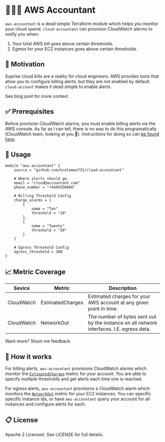 # 👨‍💼🧮 AWS Accountant 

`aws-accountant` is a dead simple Terraform module which helps you monitor your cloud spend. `cloud-accountant` can provision CloudWatch alarms to notify you when:

1. Your total AWS bill goes above certain thresholds.
2. Egress for your EC2 instances goes above certain thresholds. 

## 💪 Motivation

Suprise cloud bills are a reality for cloud engineers. AWS provides tools that allow you to configure billing alerts, but they are not enabled by default. `cloud-account` makes it dead simple to enable alerts. 

See blog post for more context. 

## ✅ Prerequisites 

Before provision CloudWatch alarms, you must enable billing alerts via the AWS console. As far as I can tell, there is no way to do this programatically (CloudWatch team, looking at you 👀). Instructions for doing so can [be found here](https://docs.aws.amazon.com/AmazonCloudWatch/latest/monitoring/monitor_estimated_charges_with_cloudwatch.html#turning_on_billing_metrics).

## 🎉 Usage 

```hcl
module "aws-accountant" {
    source = "github.com/kcoleman731/cloud-accountant"

    # Where alerts should go.
    email = "cloud@accountant.com"
    phone_number = "+4445556666"

    # Billing Threshold Config
    charge_alarms = [
        {
            name = "Ten"
            threshold = "10"
        },
        {
            name = "Twenty"
            threshold = "20"
        }
    ]

    # Egress Threshold Config
    egress_threshold = 300
}
```

## 📈 Metric Coverage 

| Sevice        | Metric            | Description                                                                               |
|---------------|-------------------|-------------------------------------------------------------------------------------------|
| CloudWatch    | EstimatedCharges  | Estimated charges for your AWS account at any given point in time.
| CloudWatch    | NetworkOut        | The number of bytes sent out by the instance on all network interfaces. I.E. egress data. |

Want more? Shoot me feedback.

## 💼 How it works

For billing alerts, `aws-accountant` provisions CloudWatch alarms which monitor the [`EstimatedCharges`](https://docs.aws.amazon.com/AmazonCloudWatch/latest/monitoring/monitor_estimated_charges_with_cloudwatch.html) metric for your account. You are able to specify multiple thresholds and get alerts each time one is reached.

For egress alerts, `aws-accountant` provisions a CloudWatch alarm which monitors the [`NetworkOut`](https://docs.aws.amazon.com/AWSEC2/latest/UserGuide/viewing_metrics_with_cloudwatch.html) metric for your EC2 instances. You can specific specific instance ids, or have `aws-accountant` query your account for all instances and configure alerts for each. 

## 📋 License 

Apache 2 Licensed. See LICENSE for full details.
